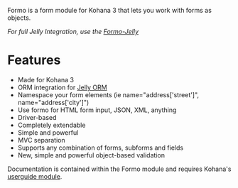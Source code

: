 Formo is a form module for Kohana 3 that lets you work with forms as objects.

_For full Jelly Integration, use the [Formo-Jelly](http://github.com/bmidget/kohana-formo-jelly)_

# Features

* Made for Kohana 3
* ORM integration for [Jelly ORM](http://github.com/jonathangeiger/kohana-jelly)
* Namespace your form elements (ie name="address['street']", name="address['city']")
* Use formo for HTML form input, JSON, XML, anything
* Driver-based
* Completely extendable
* Simple and powerful
* MVC separation
* Supports any combination of forms, subforms and fields
* New, simple and powerful object-based validation

Documentation is contained within the Formo module and requires Kohana's [userguide module](http://github.com/kohana/userguide).